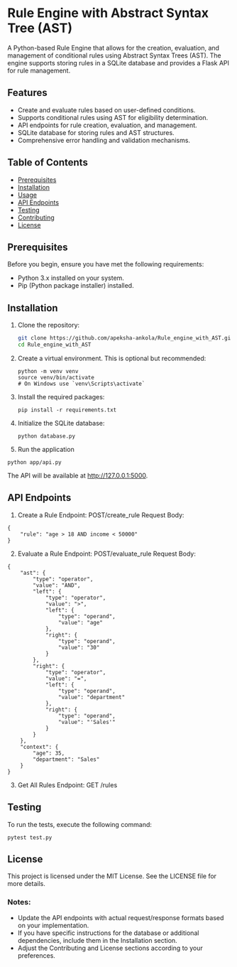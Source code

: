 # Rule Engine with Abstract Syntax Tree (AST)

A Python-based Rule Engine that allows for the creation, evaluation, and management of conditional rules using Abstract Syntax Trees (AST). The engine supports storing rules in a SQLite database and provides a Flask API for rule management.

## Features

- Create and evaluate rules based on user-defined conditions.
- Supports conditional rules using AST for eligibility determination.
- API endpoints for rule creation, evaluation, and management.
- SQLite database for storing rules and AST structures.
- Comprehensive error handling and validation mechanisms.

## Table of Contents

- [Prerequisites](#prerequisites)
- [Installation](#installation)
- [Usage](#usage)
- [API Endpoints](#api-endpoints)
- [Testing](#testing)
- [Contributing](#contributing)
- [License](#license)

## Prerequisites

Before you begin, ensure you have met the following requirements:

- Python 3.x installed on your system.
- Pip (Python package installer) installed.

## Installation

1. Clone the repository:
   ```bash
   git clone https://github.com/apeksha-ankola/Rule_engine_with_AST.git
   cd Rule_engine_with_AST
   
2. Create a virtual environment. This is optional but recommended:
   ```
   python -m venv venv
   source venv/bin/activate
   # On Windows use `venv\Scripts\activate`
   ```
  
4. Install the required packages:
   ```
   pip install -r requirements.txt
   ```

6. Initialize the SQLite database:
   ```
   python database.py
   ```
7. Run the application
  ```
  python app/api.py
  ```
The API will be available at http://127.0.0.1:5000.


## API Endpoints
1. Create a Rule
Endpoint: POST/create_rule
Request Body: 
```
{
    "rule": "age > 18 AND income < 50000"
}

```
2. Evaluate a Rule
Endpoint: POST/evaluate_rule
Request Body:

```
{
    "ast": {
        "type": "operator",
        "value": "AND",
        "left": {
            "type": "operator",
            "value": ">",
            "left": {
                "type": "operand",
                "value": "age"
            },
            "right": {
                "type": "operand",
                "value": "30"
            }
        },
        "right": {
            "type": "operator",
            "value": "=",
            "left": {
                "type": "operand",
                "value": "department"
            },
            "right": {
                "type": "operand",
                "value": "'Sales'"
            }
        }
    },
    "context": {
        "age": 35,
        "department": "Sales"
    }
}

```
3. Get All Rules
Endpoint: GET /rules


## Testing
To run the tests, execute the following command:

```
pytest test.py

```

## License
This project is licensed under the MIT License. See the LICENSE file for more details.

### Notes:
- Update the API endpoints with actual request/response formats based on your implementation.
- If you have specific instructions for the database or additional dependencies, include them in the Installation section.
- Adjust the Contributing and License sections according to your preferences.







